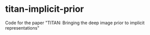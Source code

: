 # titan-implicit-prior
Code for the paper "TITAN: Bringing the deep image prior to implicit representations"
